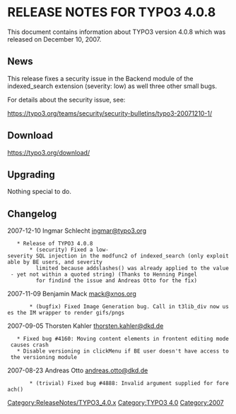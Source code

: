 RELEASE NOTES FOR TYPO3 4.0.8
=============================

This document contains information about TYPO3 version 4.0.8 which was
released on December 10, 2007.

News
----

This release fixes a security issue in the Backend module of the
indexed\_search extension (severity: low) as well three other small
bugs.

For details about the security issue, see:

<https://typo3.org/teams/security/security-bulletins/typo3-20071210-1/>

Download
--------

<https://typo3.org/download/>

Upgrading
---------

Nothing special to do.

Changelog
---------

<changelog>2007-12-10 Ingmar Schlecht ingmar@typo3.org

`   * Release of TYPO3 4.0.8`\
`       * (security) Fixed a low-severity SQL injection in the modfunc2 of indexed_search (only exploitable by BE users, and severity `\
`         limited because addslashes() was already applied to the value - yet not within a quoted string) (Thanks to Henning Pingel `\
`         for findind the issue and Andreas Otto for the fix)`

2007-11-09 Benjamin Mack mack@xnos.org

`       * (bugfix) Fixed Image Generation bug. Call in t3lib_div now uses the IM wrapper to render gifs/pngs`

2007-09-05 Thorsten Kahler thorsten.kahler@dkd.de

`   * Fixed bug #4160: Moving content elements in frontent editing mode causes crash`\
`   * Disable versioning in clickMenu if BE user doesn't have access to the versioning module`

2007-08-23 Andreas Otto andreas.otto@dkd.de

`       * (trivial) Fixed bug #4888: Invalid argument supplied for foreach()`

</changelog>

<Category:ReleaseNotes/TYPO3_4.0.x> [Category:TYPO3
4.0](Category:TYPO3_4.0 "wikilink") <Category:2007>

